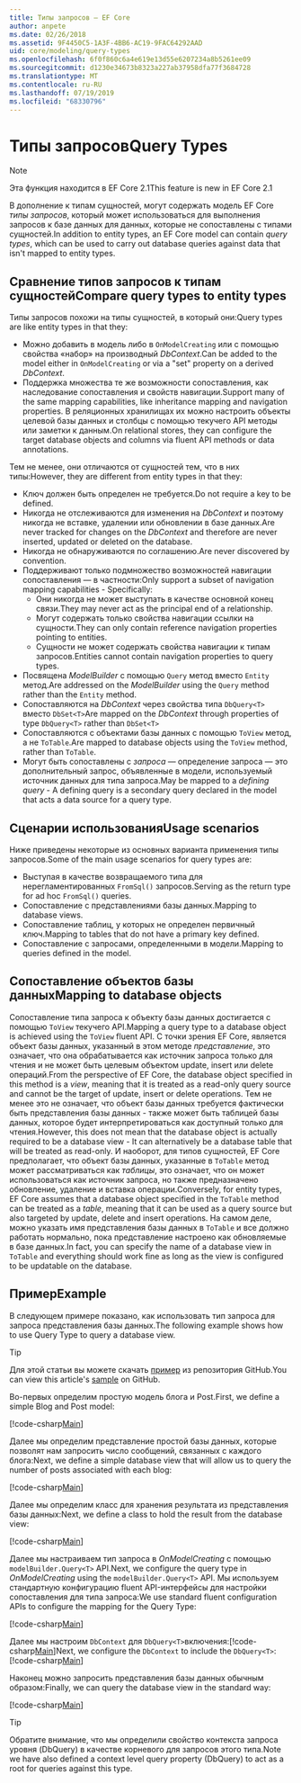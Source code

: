 ```yaml
---
title: Типы запросов — EF Core
author: anpete
ms.date: 02/26/2018
ms.assetid: 9F4450C5-1A3F-4BB6-AC19-9FAC64292AAD
uid: core/modeling/query-types
ms.openlocfilehash: 6f0f860c6a4e619e13d55e6207234a8b5261ee09
ms.sourcegitcommit: d1230e34673b8323a227ab37958dfa77f3684728
ms.translationtype: MT
ms.contentlocale: ru-RU
ms.lasthandoff: 07/19/2019
ms.locfileid: "68330796"
---
```

# <a name="query-types"></a><span data-ttu-id="5f679-102">Типы запросов</span><span class="sxs-lookup"><span data-stu-id="5f679-102">Query Types</span></span>
> [!NOTE]
> <span data-ttu-id="5f679-103">Эта функция находится в EF Core 2.1</span><span class="sxs-lookup"><span data-stu-id="5f679-103">This feature is new in EF Core 2.1</span></span>

<span data-ttu-id="5f679-104">В дополнение к типам сущностей, могут содержать модель EF Core _типы запросов_, который может использоваться для выполнения запросов к базе данных для данных, которые не сопоставлены с типами сущностей.</span><span class="sxs-lookup"><span data-stu-id="5f679-104">In addition to entity types, an EF Core model can contain _query types_, which can be used to carry out database queries against data that isn't mapped to entity types.</span></span>

## <a name="compare-query-types-to-entity-types"></a><span data-ttu-id="5f679-105">Сравнение типов запросов к типам сущностей</span><span class="sxs-lookup"><span data-stu-id="5f679-105">Compare query types to entity types</span></span>

<span data-ttu-id="5f679-106">Типы запросов похожи на типы сущностей, в который они:</span><span class="sxs-lookup"><span data-stu-id="5f679-106">Query types are like entity types in that they:</span></span>

- <span data-ttu-id="5f679-107">Можно добавить в модель либо в `OnModelCreating` или с помощью свойства «набор» на производный _DbContext_.</span><span class="sxs-lookup"><span data-stu-id="5f679-107">Can be added to the model either in `OnModelCreating` or via a "set" property on a derived _DbContext_.</span></span>
- <span data-ttu-id="5f679-108">Поддержка множества те же возможности сопоставления, как наследование сопоставления и свойств навигации.</span><span class="sxs-lookup"><span data-stu-id="5f679-108">Support many of the same mapping capabilities, like inheritance mapping and navigation properties.</span></span> <span data-ttu-id="5f679-109">В реляционных хранилищах их можно настроить объекты целевой базы данных и столбцы с помощью текучего API методы или заметки к данным.</span><span class="sxs-lookup"><span data-stu-id="5f679-109">On relational stores, they can configure the target database objects and columns via fluent API methods or data annotations.</span></span>

<span data-ttu-id="5f679-110">Тем не менее, они отличаются от сущностей тем, что в них типы:</span><span class="sxs-lookup"><span data-stu-id="5f679-110">However, they are different from entity types in that they:</span></span>

- <span data-ttu-id="5f679-111">Ключ должен быть определен не требуется.</span><span class="sxs-lookup"><span data-stu-id="5f679-111">Do not require a key to be defined.</span></span>
- <span data-ttu-id="5f679-112">Никогда не отслеживаются для изменения на _DbContext_ и поэтому никогда не вставке, удалении или обновлении в базе данных.</span><span class="sxs-lookup"><span data-stu-id="5f679-112">Are never tracked for changes on the _DbContext_ and therefore are never inserted, updated or deleted on the database.</span></span>
- <span data-ttu-id="5f679-113">Никогда не обнаруживаются по соглашению.</span><span class="sxs-lookup"><span data-stu-id="5f679-113">Are never discovered by convention.</span></span>
- <span data-ttu-id="5f679-114">Поддерживают только подмножество возможностей навигации сопоставления — в частности:</span><span class="sxs-lookup"><span data-stu-id="5f679-114">Only support a subset of navigation mapping capabilities - Specifically:</span></span>
  - <span data-ttu-id="5f679-115">Они никогда не может выступать в качестве основной конец связи.</span><span class="sxs-lookup"><span data-stu-id="5f679-115">They may never act as the principal end of a relationship.</span></span>
  - <span data-ttu-id="5f679-116">Могут содержать только свойства навигации ссылки на сущности.</span><span class="sxs-lookup"><span data-stu-id="5f679-116">They can only contain reference navigation properties pointing to entities.</span></span>
  - <span data-ttu-id="5f679-117">Сущности не может содержать свойства навигации к типам запросов.</span><span class="sxs-lookup"><span data-stu-id="5f679-117">Entities cannot contain navigation properties to query types.</span></span>
- <span data-ttu-id="5f679-118">Посвящена _ModelBuilder_ с помощью `Query` метод вместо `Entity` метод.</span><span class="sxs-lookup"><span data-stu-id="5f679-118">Are addressed on the _ModelBuilder_ using the `Query` method rather than the `Entity` method.</span></span>
- <span data-ttu-id="5f679-119">Сопоставляются на _DbContext_ через свойства типа `DbQuery<T>` вместо `DbSet<T>`</span><span class="sxs-lookup"><span data-stu-id="5f679-119">Are mapped on the _DbContext_ through properties of type `DbQuery<T>` rather than `DbSet<T>`</span></span>
- <span data-ttu-id="5f679-120">Сопоставляются с объектами базы данных с помощью `ToView` метод, а не `ToTable`.</span><span class="sxs-lookup"><span data-stu-id="5f679-120">Are mapped to database objects using the `ToView` method, rather than `ToTable`.</span></span>
- <span data-ttu-id="5f679-121">Могут быть сопоставлены с _запроса_ — определение запроса — это дополнительный запрос, объявленные в модели, используемый источник данных для типа запроса.</span><span class="sxs-lookup"><span data-stu-id="5f679-121">May be mapped to a _defining query_ - A defining query is a secondary query declared in the model that acts a data source for a query type.</span></span>

## <a name="usage-scenarios"></a><span data-ttu-id="5f679-122">Сценарии использования</span><span class="sxs-lookup"><span data-stu-id="5f679-122">Usage scenarios</span></span>

<span data-ttu-id="5f679-123">Ниже приведены некоторые из основных варианта применения типы запросов.</span><span class="sxs-lookup"><span data-stu-id="5f679-123">Some of the main usage scenarios for query types are:</span></span>

- <span data-ttu-id="5f679-124">Выступая в качестве возвращаемого типа для нерегламентированных `FromSql()` запросов.</span><span class="sxs-lookup"><span data-stu-id="5f679-124">Serving as the return type for ad hoc `FromSql()` queries.</span></span>
- <span data-ttu-id="5f679-125">Сопоставление с представлениями базы данных.</span><span class="sxs-lookup"><span data-stu-id="5f679-125">Mapping to database views.</span></span>
- <span data-ttu-id="5f679-126">Сопоставление таблиц, у которых не определен первичный ключ.</span><span class="sxs-lookup"><span data-stu-id="5f679-126">Mapping to tables that do not have a primary key defined.</span></span>
- <span data-ttu-id="5f679-127">Сопоставление с запросами, определенными в модели.</span><span class="sxs-lookup"><span data-stu-id="5f679-127">Mapping to queries defined in the model.</span></span>

## <a name="mapping-to-database-objects"></a><span data-ttu-id="5f679-128">Сопоставление объектов базы данных</span><span class="sxs-lookup"><span data-stu-id="5f679-128">Mapping to database objects</span></span>

<span data-ttu-id="5f679-129">Сопоставление типа запроса к объекту базы данных достигается с помощью `ToView` текучего API.</span><span class="sxs-lookup"><span data-stu-id="5f679-129">Mapping a query type to a database object is achieved using the `ToView` fluent API.</span></span> <span data-ttu-id="5f679-130">С точки зрения EF Core, является объект базы данных, указанный в этом методе _представление_, это означает, что она обрабатывается как источник запроса только для чтения и не может быть целевым объектом update, insert или delete операций.</span><span class="sxs-lookup"><span data-stu-id="5f679-130">From the perspective of EF Core, the database object specified in this method is a _view_, meaning that it is treated as a read-only query source and cannot be the target of update, insert or delete operations.</span></span> <span data-ttu-id="5f679-131">Тем не менее это не означает, что объект базы данных требуется фактически быть представления базы данных - также может быть таблицей базы данных, которое будет интерпретироваться как доступный только для чтения.</span><span class="sxs-lookup"><span data-stu-id="5f679-131">However, this does not mean that the database object is actually required to be a database view - It can alternatively be a database table that will be treated as read-only.</span></span> <span data-ttu-id="5f679-132">И наоборот, для типов сущностей, EF Core предполагает, что объект базы данных, указанные в `ToTable` метод может рассматриваться как _таблицы_, это означает, что он может использоваться как источник запроса, но также предназначено обновление, удаление и вставка операции.</span><span class="sxs-lookup"><span data-stu-id="5f679-132">Conversely, for entity types, EF Core assumes that a database object specified in the `ToTable` method can be treated as a _table_, meaning that it can be used as a query source but also targeted by update, delete and insert operations.</span></span> <span data-ttu-id="5f679-133">На самом деле, можно указать имя представления базы данных в `ToTable` и все должно работать нормально, пока представление настроено как обновляемые в базе данных.</span><span class="sxs-lookup"><span data-stu-id="5f679-133">In fact, you can specify the name of a database view in `ToTable` and everything should work fine as long as the view is configured to be updatable on the database.</span></span>

## <a name="example"></a><span data-ttu-id="5f679-134">Пример</span><span class="sxs-lookup"><span data-stu-id="5f679-134">Example</span></span>

<span data-ttu-id="5f679-135">В следующем примере показано, как использовать тип запроса для запроса представления базы данных.</span><span class="sxs-lookup"><span data-stu-id="5f679-135">The following example shows how to use Query Type to query a database view.</span></span>

> [!TIP]
> <span data-ttu-id="5f679-136">Для этой статьи вы можете скачать [пример](https://github.com/aspnet/EntityFramework.Docs/tree/master/samples/core/QueryTypes) из репозитория GitHub.</span><span class="sxs-lookup"><span data-stu-id="5f679-136">You can view this article's [sample](https://github.com/aspnet/EntityFramework.Docs/tree/master/samples/core/QueryTypes) on GitHub.</span></span>

<span data-ttu-id="5f679-137">Во-первых определим простую модель блога и Post.</span><span class="sxs-lookup"><span data-stu-id="5f679-137">First, we define a simple Blog and Post model:</span></span>

[!code-csharp[Main](../../../samples/core/QueryTypes/Program.cs#Entities)]

<span data-ttu-id="5f679-138">Далее мы определим представление простой базы данных, которые позволят нам запросить число сообщений, связанных с каждого блога:</span><span class="sxs-lookup"><span data-stu-id="5f679-138">Next, we define a simple database view that will allow us to query the number of posts associated with each blog:</span></span>

[!code-csharp[Main](../../../samples/core/QueryTypes/Program.cs#View)]

<span data-ttu-id="5f679-139">Далее мы определим класс для хранения результата из представления базы данных:</span><span class="sxs-lookup"><span data-stu-id="5f679-139">Next, we define a class to hold the result from the database view:</span></span>

[!code-csharp[Main](../../../samples/core/QueryTypes/Program.cs#QueryType)]

<span data-ttu-id="5f679-140">Далее мы настраиваем тип запроса в _OnModelCreating_ с помощью `modelBuilder.Query<T>` API.</span><span class="sxs-lookup"><span data-stu-id="5f679-140">Next, we configure the query type in _OnModelCreating_ using the `modelBuilder.Query<T>` API.</span></span>
<span data-ttu-id="5f679-141">Мы используем стандартную конфигурацию fluent API-интерфейсы для настройки сопоставления для типа запроса:</span><span class="sxs-lookup"><span data-stu-id="5f679-141">We use standard fluent configuration APIs to configure the mapping for the Query Type:</span></span>

[!code-csharp[Main](../../../samples/core/QueryTypes/Program.cs#Configuration)]

<span data-ttu-id="5f679-142">Далее мы настроим `DbContext` для `DbQuery<T>`включения:[!code-csharp[Main](../../../samples/core/QueryTypes/Program.cs#DbQuery)]</span><span class="sxs-lookup"><span data-stu-id="5f679-142">Next, we configure the `DbContext` to include the `DbQuery<T>`: [!code-csharp[Main](../../../samples/core/QueryTypes/Program.cs#DbQuery)]</span></span>

<span data-ttu-id="5f679-143">Наконец можно запросить представления базы данных обычным образом:</span><span class="sxs-lookup"><span data-stu-id="5f679-143">Finally, we can query the database view in the standard way:</span></span>

[!code-csharp[Main](../../../samples/core/QueryTypes/Program.cs#Query)]

> [!TIP]
> <span data-ttu-id="5f679-144">Обратите внимание, что мы определили свойство контекста запроса уровня (DbQuery) в качестве корневого для запросов этого типа.</span><span class="sxs-lookup"><span data-stu-id="5f679-144">Note we have also defined a context level query property (DbQuery) to act as a root for queries against this type.</span></span>
